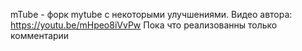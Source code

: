 mTube - форк mytube c некоторыми улучшениями. Видео автора: https://youtu.be/mHpeo8iVvPw
Пока что реализованны только комментарии
